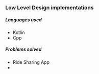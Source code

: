 ### Low Level Design implementations

##### Languages used
- Kotlin
- Cpp

##### Problems solved
- Ride Sharing App 
- 